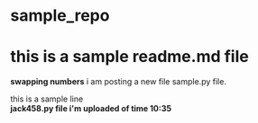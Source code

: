 # sample_repo
<h1>this is a sample readme.md file</h1>

**swapping numbers**
i am posting a new file sample.py file.

this is a sample line<br>
**jack458.py file i'm uploaded of time 10:35**
